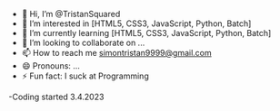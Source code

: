 - 👋 Hi, I’m @TristanSquared
- 👀 I’m interested in [HTML5, CSS3, JavaScript, Python, Batch]
- 🌱 I’m currently learning [HTML5, CSS3, JavaScript, Python, Batch]
- 💞️ I’m looking to collaborate on ...
- 📫 How to reach me simontristan9999@gmail.com
- 😄 Pronouns: ...
- ⚡ Fun fact: I suck at Programming
  
-Coding started 3.4.2023

<!---
TristanSquared/TristanSquared is a ✨ special ✨ repository because its `README.md` (this file) appears on your GitHub profile.
You can click the Preview link to take a look at your changes.
--->
